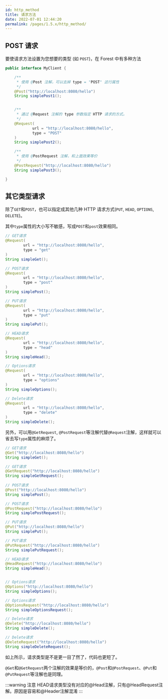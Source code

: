 ```yaml
---
id: http_method
title: 请求方法
date: 2022-07-01 12:44:20
permalink: /pages/1.5.x/http_method/
---
```



## POST 请求

要使请求方法设置为您想要的类型 (如 `POST`)，在 Forest 中有多种方法

```java
public interface MyClient {

    /**
     * 使用 @Post 注解，可以去掉 type = "POST" 这行属性
     */
    @Post("http://localhost:8080/hello")
    String simplePost1();


    /**
     * 通过 @Request 注解的 type 参数指定 HTTP 请求的方式。
     */
    @Request(
            url = "http://localhost:8080/hello",
            type = "POST"
    )
    String simplePost2();

    /**
     * 使用 @PostRequest 注解，和上面效果等价
     */
    @PostRequest("http://localhost:8080/hello")
    String simplePost3();

}
```

## 其它类型请求

除了`GET`和`POST`，也可以指定成其他几种 HTTP 请求方式(`PUT`, `HEAD`, `OPTIONS`, `DELETE`)。

其中`type`属性的大小写不敏感，写成`POST`和`post`效果相同。

```java
// GET请求
@Request(
        url = "http://localhost:8080/hello",
        type = "get"
)
String simpleGet();

// POST请求
@Request(
        url = "http://localhost:8080/hello",
        type = "post"
)
String simplePost();

// PUT请求
@Request(
        url = "http://localhost:8080/hello",
        type = "put"
)
String simplePut();

// HEAD请求
@Request(
        url = "http://localhost:8080/hello",
        type = "head"
)
String simpleHead();

// Options请求
@Request(
        url = "http://localhost:8080/hello",
        type = "options"
)
String simpleOptions();

// Delete请求
@Request(
        url = "http://localhost:8080/hello",
        type = "delete"
)
String simpleDelete();
```

另外，可以用`@GetRequest`, `@PostRequest`等注解代替`@Request`注解，这样就可以省去写`type`属性的麻烦了。

```java
// GET请求
@Get("http://localhost:8080/hello")
String simpleGet();

// GET请求
@GetRequest("http://localhost:8080/hello")
String simpleGetRequest();
  
// POST请求
@Post("http://localhost:8080/hello")
String simplePost();

// POST请求
@PostRequest("http://localhost:8080/hello")
String simplePostRequest();

// PUT请求
@Put("http://localhost:8080/hello")
String simplePut();

// PUT请求
@PutRequest("http://localhost:8080/hello")
String simplePutRequest();

// HEAD请求
@HeadRequest("http://localhost:8080/hello")
String simpleHead();


// Options请求
@Options("http://localhost:8080/hello")
String simpleOptions();

// Options请求
@OptionsRequest("http://localhost:8080/hello")
String simpleOptionsRequest();

// Delete请求
@Delete("http://localhost:8080/hello")
String simpleDelete();

// Delete请求
@DeleteRequest("http://localhost:8080/hello")
String simpleDeleteRequest();
```

如上所示，请求类型是不是更一目了然了，代码也更短了。

`@Get`和`@GetRequest`两个注解的效果是等价的，`@Post`和`@PostRequest`、`@Put`和`@PutRequest`等注解也是同理。

:::warning 注意
 HEAD请求类型没有对应的@Head注解，只有@HeadRequest注解。原因是容易和@Header注解混淆
:::
